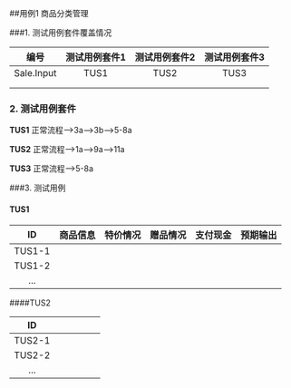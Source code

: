 ##用例1 商品分类管理

###1. 测试用例套件覆盖情况

|   **编号**   | **测试用例套件1** | **测试用例套件2** | **测试用例套件3** |
| :--------: | :---------: | :---------: | :---------: |
| Sale.Input |    TUS1     |    TUS2     |    TUS3     |
|            |             |             |             |
|            |             |             |             |



### 2. 测试用例套件

**TUS1**  正常流程-->3a-->3b-->5-8a

**TUS2**  正常流程-->1a-->9a-->11a

**TUS3**  正常流程-->5-8a



###3. 测试用例 

#### TUS1

|   ID   | **商品信息** | 特价情况 | 赠品情况 | 支付现金 | 预期输出 |
| :----: | :------: | :--: | :--: | :--: | :--: |
| TUS1-1 |          |      |      |      |      |
| TUS1-2 |          |      |      |      |      |
|  ...   |          |      |      |      |      |



####TUS2

|   ID   |      |      |      |      |      |
| :----: | ---- | ---- | ---- | ---- | ---- |
| TUS2-1 |      |      |      |      |      |
| TUS2-2 |      |      |      |      |      |
|  ...   |      |      |      |      |      |

